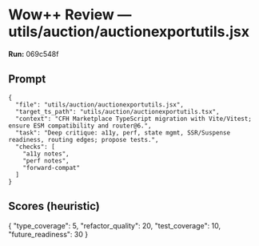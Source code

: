 # Wow++ Review — utils/auction/auctionexportutils.jsx

**Run:** 069c548f

## Prompt

```
{
  "file": "utils/auction/auctionexportutils.jsx",
  "target_ts_path": "utils/auction/auctionexportutils.tsx",
  "context": "CFH Marketplace TypeScript migration with Vite/Vitest; ensure ESM compatibility and router@6.",
  "task": "Deep critique: a11y, perf, state mgmt, SSR/Suspense readiness, routing edges; propose tests.",
  "checks": [
    "a11y notes",
    "perf notes",
    "forward-compat"
  ]
}
```

## Scores (heuristic)

{
  "type_coverage": 5,
  "refactor_quality": 20,
  "test_coverage": 10,
  "future_readiness": 30
}
